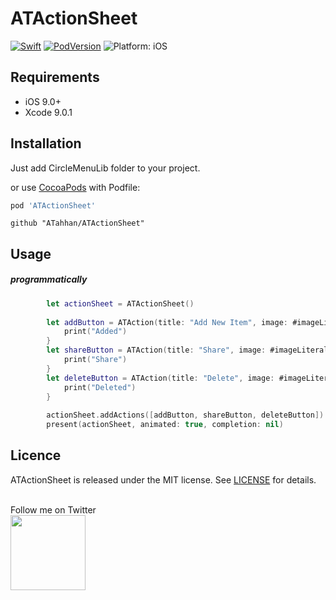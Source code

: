 # ATActionSheet

<a href="https://developer.apple.com/swift/"><img src="https://img.shields.io/badge/Swift-4.2-orange.svg?style=flat" style="max-height: 300px;" alt="Swift"/></a>
<a href="https://cocoapods.org/pods/SSMP"><img src="https://img.shields.io/cocoapods/v/SSMP.svg" style="max-height: 300px;" alt="PodVersion"/></a>
<img src="https://img.shields.io/badge/platform-iOS-lightgrey.svg" style="max-height: 300px;" alt="Platform: iOS">

## Requirements

- iOS 9.0+
- Xcode 9.0.1

## Installation

Just add CircleMenuLib folder to your project.

or use [CocoaPods](https://cocoapods.org) with Podfile:

```ruby
pod 'ATActionSheet'
```
```
github "ATahhan/ATActionSheet"
```

## Usage

##### programmatically

```swift
        let actionSheet = ATActionSheet()
        
        let addButton = ATAction(title: "Add New Item", image: #imageLiteral(resourceName: "add")) {
            print("Added")
        }
        let shareButton = ATAction(title: "Share", image: #imageLiteral(resourceName: "action")) {
            print("Share")
        }
        let deleteButton = ATAction(title: "Delete", image: #imageLiteral(resourceName: "trash")) {
            print("Deleted")
        }
        
        actionSheet.addActions([addButton, shareButton, deleteButton])
        present(actionSheet, animated: true, completion: nil)
```

## Licence

ATActionSheet is released under the MIT license.
See [LICENSE](./LICENSE) for details.
<br>
<br>

Follow me on Twitter<br>
<a href="http://twitter.com/atahhan_" >
<img src="https://cdn1.iconfinder.com/data/icons/iconza-circle-social/64/697029-twitter-128.png" width="120" height="120"></a>
